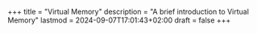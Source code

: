 +++
title = "Virtual Memory"
description = "A brief introduction to Virtual Memory"
lastmod = 2024-09-07T17:01:43+02:00
draft = false
+++
